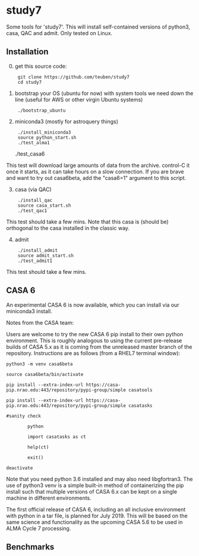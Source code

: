 # study7

Some tools for 'study7'. This will install self-contained versions of python3, casa, QAC and admit. Only tested on Linux. 

## Installation

0. get this source code:

        git clone https://github.com/teuben/study7
        cd study7
         
1. bootstrap your OS (ubuntu for now) with system tools we need down the line (useful for AWS or other virgin Ubuntu systems)

        ./bootstrap_ubuntu

2. miniconda3 (mostly for astroquery things)

        ./install_miniconda3
        source python_start.sh
        ./test_alma1
	./test_casa6

This test will download large amounts of data from the archive. control-C it once it starts, as it can take hours on a slow connection.  If you are brave and want to try out casa6beta, add the "casa6=1" argument to this script.

3. casa (via QAC)

        ./install_qac
        source casa_start.sh
        ./test_qac1

This test should take a few mins.  Note that this casa is (should be) orthogonal to the casa installed in the classic way.

4. admit

        ./install_admit
        source admit_start.sh
        ./test_admit1

This test should take a few mins.

## CASA 6

An experimental CASA 6 is now available, which you can install via our miniconda3 install.

Notes from the CASA team:

Users are welcome to try the new CASA 6 pip install to their own
python environment. This is roughly analogous to using the current
pre-release builds of CASA 5.x as it is coming from the unreleased
master branch of the repository.  Instructions are as follows (from a
RHEL7 terminal window):

    python3 -m venv casa6beta
    
    source casa6beta/bin/activate
    
    pip install --extra-index-url https://casa-pip.nrao.edu:443/repository/pypi-group/simple casatools
    
    pip install --extra-index-url https://casa-pip.nrao.edu:443/repository/pypi-group/simple casatasks
    
    #sanity check
    
            python
	    
            import casatasks as ct
	    
            help(ct)
	    
            exit()
   
    deactivate

Note that you need python 3.6 installed and may also need
libgfortran3. The use of python3 venv is a simple built-in method of
containerizing the pip install such that multiple versions of CASA 6.x
can be kept on a single machine in different environments.

The first official release of CASA 6, including an all inclusive
environment with python in a tar file, is planned for July 2019. This
will be based on the same science and functionality as the upcoming
CASA 5.6 to be used in ALMA Cycle 7 processing.

## Benchmarks




